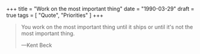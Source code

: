 +++
title = "Work on the most important thing"
date = "1990-03-29"
draft = true
tags = [
    "Quote",
    "Priorities"
]
+++

> You work on the most important thing until it ships or until it's not the most
> important thing.
>
> —Kent Beck
